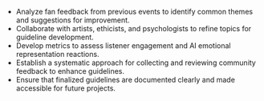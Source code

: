 - Analyze fan feedback from previous events to identify common themes and suggestions for improvement.
- Collaborate with artists, ethicists, and psychologists to refine topics for guideline development.
- Develop metrics to assess listener engagement and AI emotional representation reactions.
- Establish a systematic approach for collecting and reviewing community feedback to enhance guidelines.
- Ensure that finalized guidelines are documented clearly and made accessible for future projects.